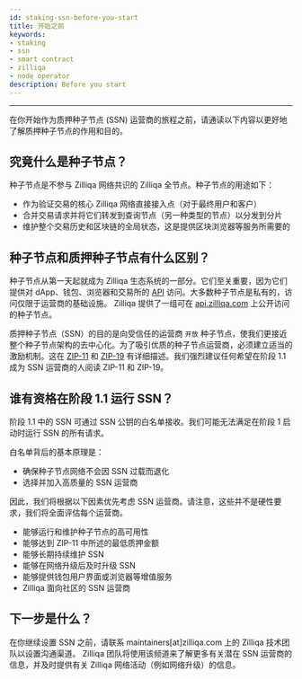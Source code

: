 ```yaml
---
id: staking-ssn-before-you-start
title: 开始之前
keywords: 
- staking
- ssn
- smart contract
- zilliqa	
- node operator 
description: Before you start
---
```

---

在你开始作为质押种子节点 (SSN) 运营商的旅程之前，请通读以下内容以更好地了解质押种子节点的作用和目的。

## 究竟什么是种子节点？

种子节点是不参与 Zilliqa 网络共识的 Zilliqa 全节点。种子节点的用途如下：

- 作为验证交易的核心 Zilliqa 网络直接接入点（对于最终用户和客户）
- 合并交易请求并将它们转发到查询节点（另一种类型的节点）以分发到分片
- 维护整个交易历史和区块链的全局状态，这是提供区块浏览器等服务所需要的

## 种子节点和质押种子节点有什么区别？

种子节点从第一天起就成为 Zilliqa 生态系统的一部分。它们至关重要，因为它们提供对 dApp、钱包、浏览器和交易所的 [API](https://apidocs.zilliqa.com/#introduction) 访问。大多数种子节点是私有的，访问仅限于运营商的基础设施。 Zilliqa 提供了一组可在 [api.zilliqa.com](https://api.zilliqa.com) 上公开访问的种子节点。

质押种子节点（SSN）的目的是向受信任的运营商 `开放` 种子节点，使我们更接近整个种子节点架构的去中心化。为了吸引优质的种子节点运营商，必须建立适当的激励机制。这在 [ZIP-11](https://github.com/Zilliqa/ZIP/blob/master/zips/zip-11.md) 和 [ZIP-19](https://github.com/Zilliqa/ZIP/blob/master/zips/zip-19.md) 有详细描述。我们强烈建议任何希望在阶段 1.1 成为 SSN 运营商的人阅读 ZIP-11 和 ZIP-19。

## 谁有资格在阶段 1.1 运行 SSN？

阶段 1.1 中的 SSN 可通过 SSN 公钥的白名单接收。我们可能无法满足在阶段 1 启动时运行 SSN 的所有请求。

白名单背后的基本原理是：

- 确保种子节点网络不会因 SSN 过载而退化
- 选择并加入高质量的 SSN 运营商

因此，我们将根据以下因素优先考虑 SSN 运营商。请注意，这些并不是硬性要求，我们将全面评估每个运营商。

- 能够运行和维护种子节点的高可用性
- 能够达到 ZIP-11 中所述的最低质押金额
- 能够长期持续维护 SSN
- 能够在网络升级后及时升级 SSN
- 能够提供钱包用户界面或浏览器等增值服务
- Zilliqa 面向社区的 SSN 运营商

## 下一步是什么？

在你继续设置 SSN 之前，请联系 maintainers[at]zilliqa.com 上的 Zilliqa 技术团队以设置沟通渠道。 Zilliqa 团队将使用该频道来了解更多有关潜在 SSN 运营商的信息，并及时提供有关 Zilliqa 网络活动（例如网络升级）的信息。
